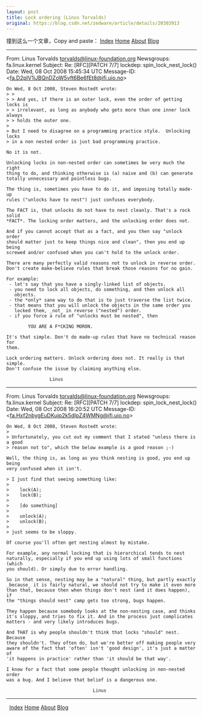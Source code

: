 ```yaml
---
layout: post
title: Lock ordering (Linus Torvalds)
original: https://blog.csdn.net/zedware/article/details/20303913
---
```

撞到这么一个文章，Copy and paste：
[
Index](http://yarchive.net/comp/index.html) [Home](http://yarchive.net/home.html) [About](http://yarchive.net/about.html) [Blog](http://yarchive.net/blog)
***
[]()[]()	From: Linus Torvalds <torvalds@linux-foundation.org>
	Newsgroups: fa.linux.kernel
	Subject: Re: [RFC][PATCH 7/7] lockdep: spin_lock_nest_lock()
	Date: Wed, 08 Oct 2008 15:45:34 UTC
	Message-ID: <[fa.D2pIV1iJBQnDZoW5vft6Be6fEt8@ifi.uio.no](http://groups.google.com/groups/search?as_umsgid=fa.D2pIV1iJBQnDZoW5vft6Be6fEt8%40ifi.uio.no)>
	
	On Wed, 8 Oct 2008, Steven Rostedt wrote:
	> >
	> > And yes, if there is an outer lock, even the order of getting locks is
	> > irrelevant, as long as anybody who gets more than one inner lock always
	> > holds the outer one.
	>
	> But I need to disagree on a programming practice style.  Unlocking locks
	> in a non nested order is just bad programming practice.
	
	No it is not.
	
	Unlocking locks in non-nested order can sometimes be very much the right
	thing to do, and thinking otherwise is (a) naive and (b) can generate
	totally unnecessary and pointless bugs.
	
	The thing is, sometimes you have to do it, and imposing totally made-up
	rules ("unlocks have to nest") just confuses everybody.
	
	The FACT is, that unlocks do not have to nest cleanly. That's a rock solid
	*FACT*. The locking order matters, and the unlocking order does not.
	
	And if you cannot accept that as a fact, and you then say "unlock order
	should matter just to keep things nice and clean", then you end up being
	screwed and/or confused when you can't hold to the unlock order.
	
	There are many perfectly valid reasons not to unlock in reverse order.
	Don't create make-believe rules that break those reasons for no gain.
	
	For example:
	 - let's say that you have a singly-linked list of objects.
	 - you need to lock all objects, do something, and then unlock all
	   objects.
	 - the *only* sane way to do that is to just traverse the list twice.
	 - that means that you will unlock the objects in the same order you
	   locked them, _not_ in reverse ("nested") order.
	 - if you force a rule of "unlocks must be nested", then
	
	        YOU ARE A F*CKING MORON.
	
	It's that simple. Don't do made-up rules that have no technical reason for
	them.
	
	Lock ordering matters. Unlock ordering does not. It really is that simple.
	Don't confuse the issue by claiming anything else.
	
	                Linus
	
	
	
***
[]()	From: Linus Torvalds <torvalds@linux-foundation.org>
	Newsgroups: fa.linux.kernel
	Subject: Re: [RFC][PATCH 7/7] lockdep: spin_lock_nest_lock()
	Date: Wed, 08 Oct 2008 16:20:52 UTC
	Message-ID: <[fa.Hxf2nbygEuDKujp2k5dIpZ4WMNg@ifi.uio.no](http://groups.google.com/groups/search?as_umsgid=fa.Hxf2nbygEuDKujp2k5dIpZ4WMNg%40ifi.uio.no)>
	
	On Wed, 8 Oct 2008, Steven Rostedt wrote:
	>
	> Unfortunately, you cut out my comment that I stated "unless there is a good
	> reason not to", which the below example is a good reason ;-)
	
	Well, the thing is, as long as you think nesting is good, you end up being
	very confused when it isn't.
	
	> I just find that seeing something like:
	>
	>    lock(A);
	>    lock(B);
	>
	>    [do something]
	>
	>    unlock(A);
	>    unlock(B);
	>
	> just seems to be sloppy.
	
	Of course you'll often get nesting almost by mistake.
	
	For example, any normal locking that is hierarchical tends to nest
	naturally, especially if you end up using lots of small functions (which
	you should). Or simply due to error handling.
	
	So in that sense, nesting may be a "natural" thing, but partly exactly
	_because_ it is fairly natural, we should not try to make it even more
	than that, because then when things don't nest (and it does happen), if
	the "things should nest" camp gets too strong, bugs happen.
	
	They happen because somebody looks at the non-nesting case, and thinks
	it's sloppy, and tries to fix it. And in the process just complicates
	matters - and very likely introduces bugs.
	
	And THAT is why people shouldn't think that locks "should" nest. Because
	they shouldn't. They often do, but we're better off making people very
	aware of the fact that 'often' isn't 'good design', it's just a matter of
	'it happens in practice' rather than 'it should be that way'.
	
	I know for a fact that some people thought unlocking in non-nested order
	was a bug. And I believe that belief is a dangerous one.
	
	                                Linus
	
	
***
  [Index](http://yarchive.net/comp/index.html) [Home](http://yarchive.net/home.html) [About](http://yarchive.net/about.html) [Blog](http://yarchive.net/blog)


